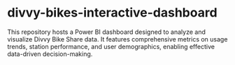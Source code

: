 # divvy-bikes-interactive-dashboard
This repository hosts a Power BI dashboard designed to analyze and visualize Divvy Bike Share data. It features comprehensive metrics on usage trends, station performance, and user demographics, enabling effective data-driven decision-making.
